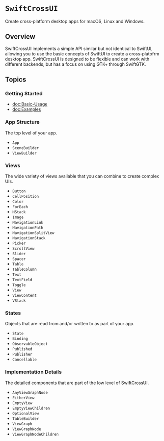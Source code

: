 # ``SwiftCrossUI``

Create cross-platform desktop apps for macOS, Linux and Windows.

## Overview

SwiftCrossUI implements a simple API similar but not identical to SwiftUI, allowing you to use the basic concepts of SwiftUI to create a cross-platofrm desktop app. SwiftCrossUI is designed to be flexible and can work with different backends, but has a focus on using GTK+ through SwiftGTK.

## Topics

### Getting Started

- <doc:Basic-Usage>
- <doc:Examples>

### App Structure

The top level of your app.

- ``App``
- ``SceneBuilder``
- ``ViewBuilder``

### Views

The wide variety of views available that you can combine to create complex UIs.

- ``Button``
- ``CellPosition``
- ``Color``
- ``ForEach``
- ``HStack``
- ``Image``
- ``NavigationLink``
- ``NavigationPath``
- ``NavigationSplitView``
- ``NavigationStack``
- ``Picker``
- ``ScrollView``
- ``Slider``
- ``Spacer``
- ``Table``
- ``TableColumn``
- ``Text``
- ``TextField``
- ``Toggle``
- ``View``
- ``ViewContent``
- ``VStack``

### States

Objects that are read from and/or written to as part of your app.

- ``State``
- ``Binding``
- ``ObservableObject``
- ``Published``
- ``Publisher``
- ``Cancellable``

### Implementation Details

The detailed components that are part of the low level of SwiftCrossUI.

- ``AnyViewGraphNode``
- ``EitherView``
- ``EmptyView``
- ``EmptyViewChildren``
- ``OptionalView``
- ``TableBuilder``
- ``ViewGraph``
- ``ViewGraphNode``
- ``ViewGraphNodeChildren``
